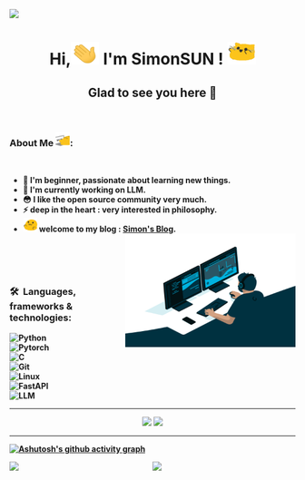 ![](https://raw.githubusercontent.com/halfrost/halfrost/master/icons/header_.png)
<h1 align="center"><strong>Hi,<img src="pics/wave.gif" alt="hi"  width=50 height=40 />  I'm SimonSUN ! <img src="pics/meow_attention.gif" alt="hi"  width=50 height=40 /><strong/></h1> 
<h2 align="center">Glad to see you here 🤩</h2>
<br>
  
### About Me <img src="pics/meow_code.gif" alt="hi"  width=25 height=25 />:
<br />
  
- 🚀 I'm beginner, passionate about learning new things.&nbsp;
- 🌱 I'm currently working on LLM.&nbsp;
- 😳 I like the open source community very much.&nbsp;
- ⚡ deep in the heart : very interested in philosophy.&nbsp;
- <img src="pics/blob-hype.gif" alt="hi"  width=25 height=25 /> welcome to my blog : [Simon's Blog](https://simons-blog-eight.vercel.app/).&nbsp;
  <img align="right" alt="GIF" src="pics/code.gif?raw=true" width="300" height="200" />
  <br /> 
  <br />  
  <br />
  <br />


### 🛠 &nbsp;Languages, frameworks & technologies:
![Python](https://img.shields.io/badge/-Python-05122A?style=flat&logo=python)&nbsp;  
![Pytorch](https://img.shields.io/badge/-Pytorch-05122A?style=flat&logo=pytorch)&nbsp;  
![C](https://img.shields.io/badge/-C-05122A?style=flat&logo=C&logoColor=A8B9CC)&nbsp;  
![Git](https://img.shields.io/badge/-Git-05122A?style=flat&logo=git)&nbsp;  
![Linux](https://img.shields.io/badge/-Linux-05122A?style=flat&logo=linux)&nbsp;  
![FastAPI](https://img.shields.io/badge/-FastAPI-05122A?style=flat&logo=fastapi)&nbsp;  
![LLM](https://img.shields.io/badge/-LLM-05122A?style=flat&logo=openai)&nbsp;    

  ---
<p align = "center">
  <img src = "https://github-readme-stats-sigma-five.vercel.app/api?username=Tendo33&count_private=true&show_icons=true&theme=tokyonight&line_height=40">
  <img src = "https://github-readme-stats-sigma-five.vercel.app/api/top-langs/?username=Tendo33&theme=tokyonight&line_height=40">
</p>
  
  ---
[![Ashutosh's github activity graph](https://github-readme-activity-graph.vercel.app/graph?username=Tendo33&theme=rogue)](https://github.com/ashutosh00710/github-readme-activity-graph)
  <p align = "center">
  <img align = "left" src = "https://github-readme-streak-stats.herokuapp.com/?user=Tendo33&theme=tokyonight" width="45%">
</p>
  <p align = "center">
  <img align = "right" src = "https://github-profile-trophy.vercel.app/?username=Tendo33&theme=tokyonight" width="50%" >
</p>
